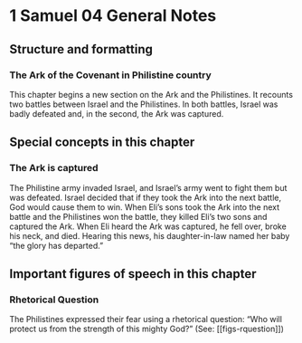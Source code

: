 # 1 Samuel 04 General Notes
## Structure and formatting

### The Ark of the Covenant in Philistine country

This chapter begins a new section on the Ark and the Philistines. It recounts two battles between Israel and the Philistines. In both battles, Israel was badly defeated and, in the second, the Ark was captured.

## Special concepts in this chapter

### The Ark is captured

The Philistine army invaded Israel, and Israel’s army went to fight them but was defeated. Israel decided that if they took the Ark into the next battle, God would cause them to win. When Eli’s sons took the Ark into the next battle and the Philistines won the battle, they killed Eli’s two sons and captured the Ark. When Eli heard the Ark was captured, he fell over, broke his neck, and died. Hearing this news, his daughter-in-law named her baby “the glory has departed.”

## Important figures of speech in this chapter

### Rhetorical Question

The Philistines expressed their fear using a rhetorical question: “Who will protect us from the strength of this mighty God?” (See: [[figs-rquestion]])
